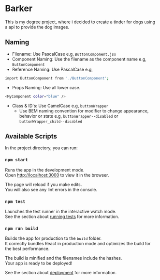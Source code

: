 # Barker

This is my degree project, where i decided to create a tinder for dogs using a api to provide the dog images.

## Naming

- Filename: Use PascalCase e.g, `ButtonComponent.jsx`
- Component Naming: Use the filename as the component name e.g, `ButtonComponent`
- Reference Naming: Use PascalCase e.g,

```bash
import ButtonComponent from './ButtonComponent';
```

- Props Naming: Use all lower case.

```bash
<MyComponent color="blue" />
```

- Class & ID's: Use CamelCase e.g, `buttonWrapper`
  - Use BEM naming convention for modifier to change appearance, behavior or state e.g, `buttonWrapper--disabled` or `buttonWrapper_child--disabled`

## Available Scripts

In the project directory, you can run:

### `npm start`

Runs the app in the development mode.\
Open [http://localhost:3000](http://localhost:3000) to view it in the browser.

The page will reload if you make edits.\
You will also see any lint errors in the console.

### `npm test`

Launches the test runner in the interactive watch mode.\
See the section about [running tests](https://facebook.github.io/create-react-app/docs/running-tests) for more information.

### `npm run build`

Builds the app for production to the `build` folder.\
It correctly bundles React in production mode and optimizes the build for the best performance.

The build is minified and the filenames include the hashes.\
Your app is ready to be deployed!

See the section about [deployment](https://facebook.github.io/create-react-app/docs/deployment) for more information.
